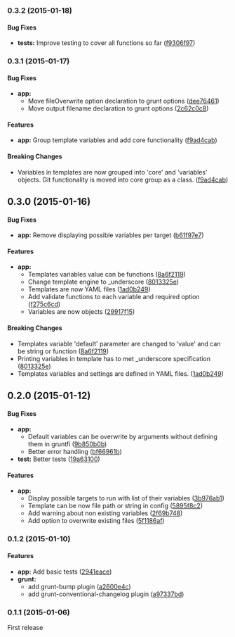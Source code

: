 <a name="0.3.2"></a>
### 0.3.2 (2015-01-18)


#### Bug Fixes

* **tests:** Improve testing to cover all functions so far ([f9306f97](http://github.com/mkatanski/grunt-produce/commit/f9306f9730e1eff510f6f18a0d35d3f4527b660f))


<a name="0.3.1"></a>
### 0.3.1 (2015-01-17)


#### Bug Fixes

* **app:**
  * Move fileOverwrite option declaration to grunt options ([dee76461](http://github.com/mkatanski/grunt-produce/commit/dee764613735274270f65c48859b530da9643657))
  * Move output filename declaration to grunt options ([2c62c0c8](http://github.com/mkatanski/grunt-produce/commit/2c62c0c880d631076b5e03952f2eb254e2e07f58))


#### Features

* **app:** Group template variables and add core functionality ([f9ad4cab](http://github.com/mkatanski/grunt-produce/commit/f9ad4cab178ecff725abd041ab8bde8008db54a4))


#### Breaking Changes

* Variables in templates are now grouped into 'core' and 'variables' objects.
Git functionality is moved into core group as a class.
 ([f9ad4cab](http://github.com/mkatanski/grunt-produce/commit/f9ad4cab178ecff725abd041ab8bde8008db54a4))


<a name="0.3.0"></a>
## 0.3.0 (2015-01-16)


#### Bug Fixes

* **app:** Remove displaying possible variables per target ([b61f97e7](http://github.com/mkatanski/grunt-produce/commit/b61f97e76db566c60760e4a74165e45fa89232e7))


#### Features

* **app:**
  * Templates variables value can be functions ([8a6f2119](http://github.com/mkatanski/grunt-produce/commit/8a6f2119c46b2123a42350b357964fdadd8f0f23))
  * Change template engine to _underscore ([8013325e](http://github.com/mkatanski/grunt-produce/commit/8013325e795d325c8b189ad56f173bece98c0c24))
  * Templates are now YAML files ([1ad0b249](http://github.com/mkatanski/grunt-produce/commit/1ad0b249a224b9dd214a62dd69f9a7bfa2f34a34))
  * Add validate functions to each variable and required option ([f275c6cd](http://github.com/mkatanski/grunt-produce/commit/f275c6cd3d3897b26bba10e104bb7a07ed724ad5))
  * Variables are now objects ([29917f15](http://github.com/mkatanski/grunt-produce/commit/29917f15e87cac7e23fe72c0d128a0e9dbba1ff3))


#### Breaking Changes

* Templates variable 'default' parameter are changed to 'value' and can be string or function
 ([8a6f2119](http://github.com/mkatanski/grunt-produce/commit/8a6f2119c46b2123a42350b357964fdadd8f0f23))
* Printing variables in template has to met _underscore specification
 ([8013325e](http://github.com/mkatanski/grunt-produce/commit/8013325e795d325c8b189ad56f173bece98c0c24))
* Templates variables and settings are defined in YAML files.
 ([1ad0b249](http://github.com/mkatanski/grunt-produce/commit/1ad0b249a224b9dd214a62dd69f9a7bfa2f34a34))




<a name="0.2.0"></a>
## 0.2.0 (2015-01-12)


#### Bug Fixes

* **app:**
  * Default variables can be overwrite by arguments without defining them in gruntfi ([9b850b0b](http://github.com/mkatanski/grunt-produce/commit/9b850b0b7f4445f9783d1d00f218d06cca44385d))
  * Better error handling ([bf66961b](http://github.com/mkatanski/grunt-produce/commit/bf66961b57baad5eb1c00b80965338ee4d156b69))
* **test:** Better tests ([19a63100](http://github.com/mkatanski/grunt-produce/commit/19a631005d640a91ec8d900ecdf55e0b40a3dd23))


#### Features

* **app:**
  * Display possible targets to run with list of their variables ([3b976ab1](http://github.com/mkatanski/grunt-produce/commit/3b976ab123f6e1eeb0e96ff6c6ecfa2a44f4dbe2))
  * Template can be now file path or string in config ([5895f8c2](http://github.com/mkatanski/grunt-produce/commit/5895f8c2615f2af4c2dee3d0541af3260769fce0))
  * Add warning about non existing variables ([2f69b748](http://github.com/mkatanski/grunt-produce/commit/2f69b748b9d001e1f357559befedd2e954312274))
  * Add option to overwrite existing files ([5f1186af](http://github.com/mkatanski/grunt-produce/commit/5f1186af760e8b771e07555264d703c1b925f4ce))


<a name="0.1.2"></a>
### 0.1.2 (2015-01-10)


#### Features

* **app:** Add basic tests ([2941eace](http://github.com/mkatanski/grunt-produce/commit/2941eacea44e80698ac53435ee2ad3cdae0f7f8c))
* **grunt:**
  * add grunt-bump plugin ([a2600e4c](http://github.com/mkatanski/grunt-produce/commit/a2600e4cfc07c2877d4e32551907fc0be779980c))
  * add grunt-conventional-changelog plugin ([a97337bd](http://github.com/mkatanski/grunt-produce/commit/a97337bd145110e4f9016b6b334d4322a6b2d0b8))



<a name="0.1.1"></a>
### 0.1.1 (2015-01-06)
First release